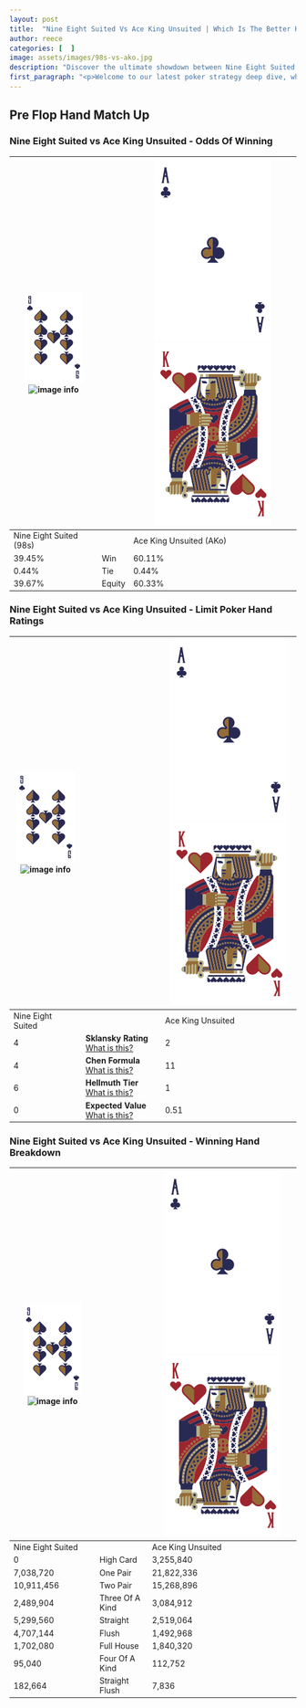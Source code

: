```yaml
---
layout: post
title:  "Nine Eight Suited Vs Ace King Unsuited | Which Is The Better Hand In Poker? A Complete Guide"
author: reece
categories: [  ]
image: assets/images/98s-vs-ako.jpg
description: "Discover the ultimate showdown between Nine Eight Suited and Ace King Unsuited in poker! Uncover the odds, strategies, and scenarios where one hand triumphs over the other. Get ready to up your poker game with this thrilling analysis."
first_paragraph: "<p>Welcome to our latest poker strategy deep dive, where we're pitting two distinct hands against each other in a high-stakes showdown: Nine Eight Suited vs Ace King Unsuited.</p><p>In the dynamic world of poker, every decision counts, and knowing which hand holds the upper hand is key to your success at the table.</p><p>In this article, we'll dissect these two hands, explore the scenarios where one dominates the other, and equip you with the knowledge to make strategic choices that can tip the odds in your favor.</p><p>Get ready to unravel the intriguing dynamics of these poker hands and elevate your game to new heights.</p>"
---
```




[comment]: # (sp0)

## Pre Flop Hand Match Up

<div class="table hand-ratings" markdown="1"> 



### Nine Eight Suited vs Ace King Unsuited - Odds Of Winning


    
| ![image info](assets/images/hand1/9.png) ![image info](assets/images/hand1/8s.png) |  | ![image info](assets/images/hand2/A.png) ![image info](assets/images/hand2/Ko.png) |
| -------- | -------- | -------- |
| Nine Eight Suited (98s) |  | Ace King Unsuited (AKo) |
| 39.45% | Win | 60.11% |
| 0.44% | Tie | 0.44% |
| 39.67% | Equity | 60.33% |




[comment]: # (sp1)



### Nine Eight Suited vs Ace King Unsuited - Limit Poker Hand Ratings


    
| ![image info](assets/images/hand1/9.png) ![image info](assets/images/hand1/8s.png) |  | ![image info](assets/images/hand2/A.png) ![image info](assets/images/hand2/Ko.png) |
| -------- | -------- | -------- |
| Nine Eight Suited |  | Ace King Unsuited |
| 4 | **Sklansky Rating** [What is this?](/sklansky-rating-explained) | 2 |
| 4 | **Chen Formula** [What is this?](/chen-formula-explained) | 11 |
| 6 | **Hellmuth Tier** [What is this?](/Hellmuth-tier-explained) | 1 |
| 0 | **Expected Value** [What is this?](/expected-value-explained) | 0.51 |




[comment]: # (sp2)



### Nine Eight Suited vs Ace King Unsuited - Winning Hand Breakdown


    
| ![image info](assets/images/hand1/9.png) ![image info](assets/images/hand1/8s.png) |  | ![image info](assets/images/hand2/A.png) ![image info](assets/images/hand2/Ko.png) |
| -------- | -------- | -------- |
| Nine Eight Suited |  | Ace King Unsuited |
| 0 | High Card | 3,255,840 |
| 7,038,720 | One Pair | 21,822,336 |
| 10,911,456 | Two Pair | 15,268,896 |
| 2,489,904 | Three Of A Kind | 3,084,912 |
| 5,299,560 | Straight | 2,519,064 |
| 4,707,144 | Flush | 1,492,968 |
| 1,702,080 | Full House | 1,840,320 |
| 95,040 | Four Of A Kind | 112,752 |
| 182,664 | Straight Flush | 7,836 |




[comment]: # (sp3)



</div>

[comment]: # (sp4)



[comment]: # (sp5)

